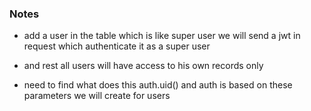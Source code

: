### Notes

 - add a user in the table which is like super user we will send a jwt in request which authenticate it as a super user 

 - and rest all users will have access to his own records only
 - need to find what does this auth.uid() and auth is based on these parameters we will create for users